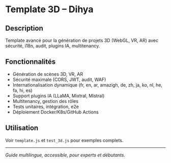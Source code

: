 # Template 3D – Dihya

## Description
Template avancé pour la génération de projets 3D (WebGL, VR, AR) avec sécurité, i18n, audit, plugins IA, multitenancy.

## Fonctionnalités
- Génération de scènes 3D, VR, AR
- Sécurité maximale (CORS, JWT, audit, WAF)
- Internationalisation dynamique (fr, en, ar, amazigh, de, zh, ja, ko, nl, he, fa, hi, es)
- Support plugins IA (LLaMA, Mixtral, Mistral)
- Multitenancy, gestion des rôles
- Tests unitaires, intégration, e2e
- Déploiement Docker/K8s/GitHub Actions

## Utilisation
Voir `template.js` et `test_3d.js` pour exemples complets.

---

*Guide multilingue, accessible, pour experts et débutants.*
